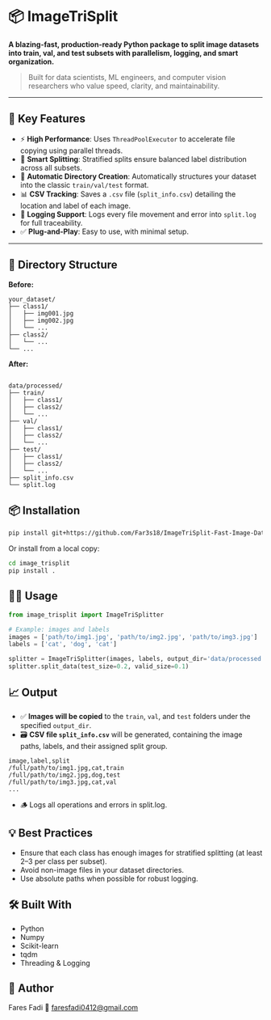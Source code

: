 # 📦 ImageTriSplit

**A blazing-fast, production-ready Python package to split image datasets into train, val, and test subsets with parallelism, logging, and smart organization.**

> Built for data scientists, ML engineers, and computer vision researchers who value speed, clarity, and maintainability.
---

## 🚀 Key Features

- ⚡ **High Performance**: Uses `ThreadPoolExecutor` to accelerate file copying using parallel threads.
- 🧠 **Smart Splitting**: Stratified splits ensure balanced label distribution across all subsets.
- 📁 **Automatic Directory Creation**: Automatically structures your dataset into the classic `train/val/test` format.
- 📊 **CSV Tracking**: Saves a `.csv` file (`split_info.csv`) detailing the location and label of each image.
- 📜 **Logging Support**: Logs every file movement and error into `split.log` for full traceability.
- ✅ **Plug-and-Play**: Easy to use, with minimal setup.

---

## 📂 Directory Structure

**Before:**

```plaintext
your_dataset/
├── class1/
│   ├── img001.jpg
│   ├── img002.jpg
│   └── ...
├── class2/
│   └── ...
└── ...
```
**After:**

```plaintext

data/processed/
├── train/
│   ├── class1/
│   ├── class2/
│   └── ...
├── val/
│   ├── class1/
│   ├── class2/
│   └── ...
├── test/
│   ├── class1/
│   ├── class2/
│   └── ...
├── split_info.csv
└── split.log
```

## 📦 Installation

```bash
pip install git+https://github.com/Far3s18/ImageTriSplit-Fast-Image-Dataset-Split-Tool-for-Deep-Learning.git
```

Or install from a local copy:

```bash
cd image_trisplit
pip install .
```
## 🧑‍💻 Usage

```python
from image_trisplit import ImageTriSplitter

# Example: images and labels
images = ['path/to/img1.jpg', 'path/to/img2.jpg', 'path/to/img3.jpg']
labels = ['cat', 'dog', 'cat']

splitter = ImageTriSplitter(images, labels, output_dir='data/processed', log_file='split.log')
splitter.split_data(test_size=0.2, valid_size=0.1)
```
## 📈 Output

- ✅ **Images will be copied** to the `train`, `val`, and `test` folders under the specified `output_dir`.
- 🗃️ **CSV file `split_info.csv`** will be generated, containing the image paths, labels, and their assigned split group.

```csv
image,label,split
/full/path/to/img1.jpg,cat,train
/full/path/to/img2.jpg,dog,test
/full/path/to/img3.jpg,cat,val
...
```

- 🪵 Logs all operations and errors in split.log.

## 💡 Best Practices

- Ensure that each class has enough images for stratified splitting (at least 2–3 per class per subset).
- Avoid non-image files in your dataset directories.
- Use absolute paths when possible for robust logging.

## 🛠️ Built With

- Python
- Numpy
- Scikit-learn
- tqdm
- Threading & Logging

## 👤 Author

Fares Fadi
📧 [faresfadi0412@gmail.com](mailto:faresfadi0412@gmail.com)
